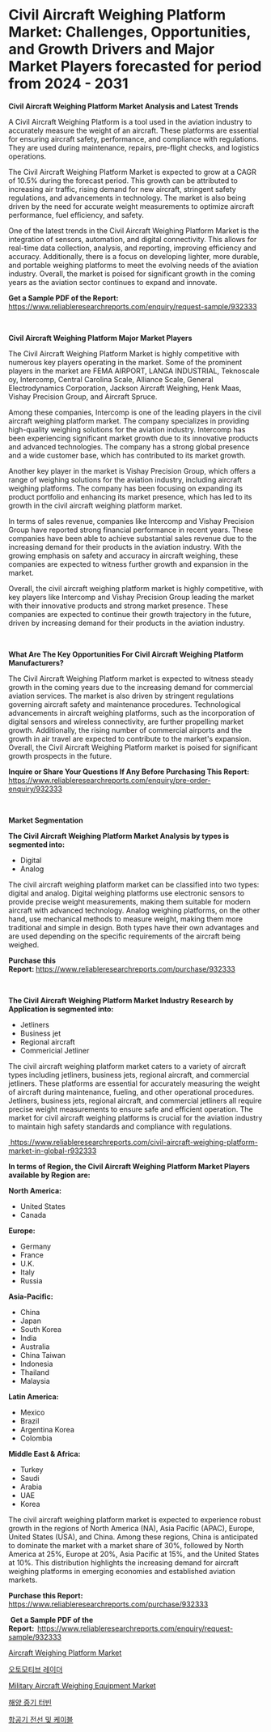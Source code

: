 <p><h1>Civil Aircraft Weighing Platform Market: Challenges, Opportunities, and Growth Drivers and Major Market Players forecasted for period from 2024 - 2031</h1></p><p><strong>Civil Aircraft Weighing Platform Market Analysis and Latest Trends</strong></p>
<p><p>A Civil Aircraft Weighing Platform is a tool used in the aviation industry to accurately measure the weight of an aircraft. These platforms are essential for ensuring aircraft safety, performance, and compliance with regulations. They are used during maintenance, repairs, pre-flight checks, and logistics operations.</p><p>The Civil Aircraft Weighing Platform Market is expected to grow at a CAGR of 10.5% during the forecast period. This growth can be attributed to increasing air traffic, rising demand for new aircraft, stringent safety regulations, and advancements in technology. The market is also being driven by the need for accurate weight measurements to optimize aircraft performance, fuel efficiency, and safety.</p><p>One of the latest trends in the Civil Aircraft Weighing Platform Market is the integration of sensors, automation, and digital connectivity. This allows for real-time data collection, analysis, and reporting, improving efficiency and accuracy. Additionally, there is a focus on developing lighter, more durable, and portable weighing platforms to meet the evolving needs of the aviation industry. Overall, the market is poised for significant growth in the coming years as the aviation sector continues to expand and innovate.</p></p>
<p><strong>Get a Sample PDF of the Report:&nbsp;</strong> <a href="https://www.reliableresearchreports.com/enquiry/request-sample/932333">https://www.reliableresearchreports.com/enquiry/request-sample/932333</a></p>
<p>&nbsp;</p>
<p><strong>Civil Aircraft Weighing Platform Major Market Players</strong></p>
<p><p>The Civil Aircraft Weighing Platform Market is highly competitive with numerous key players operating in the market. Some of the prominent players in the market are FEMA AIRPORT, LANGA INDUSTRIAL, Teknoscale oy, Intercomp, Central Carolina Scale, Alliance Scale, General Electrodynamics Corporation, Jackson Aircraft Weighing, Henk Maas, Vishay Precision Group, and Aircraft Spruce.</p><p>Among these companies, Intercomp is one of the leading players in the civil aircraft weighing platform market. The company specializes in providing high-quality weighing solutions for the aviation industry. Intercomp has been experiencing significant market growth due to its innovative products and advanced technologies. The company has a strong global presence and a wide customer base, which has contributed to its market growth.</p><p>Another key player in the market is Vishay Precision Group, which offers a range of weighing solutions for the aviation industry, including aircraft weighing platforms. The company has been focusing on expanding its product portfolio and enhancing its market presence, which has led to its growth in the civil aircraft weighing platform market.</p><p>In terms of sales revenue, companies like Intercomp and Vishay Precision Group have reported strong financial performance in recent years. These companies have been able to achieve substantial sales revenue due to the increasing demand for their products in the aviation industry. With the growing emphasis on safety and accuracy in aircraft weighing, these companies are expected to witness further growth and expansion in the market.</p><p>Overall, the civil aircraft weighing platform market is highly competitive, with key players like Intercomp and Vishay Precision Group leading the market with their innovative products and strong market presence. These companies are expected to continue their growth trajectory in the future, driven by increasing demand for their products in the aviation industry.</p></p>
<p>&nbsp;</p>
<p><strong>What Are The Key Opportunities For Civil Aircraft Weighing Platform Manufacturers?</strong></p>
<p><p>The Civil Aircraft Weighing Platform market is expected to witness steady growth in the coming years due to the increasing demand for commercial aviation services. The market is also driven by stringent regulations governing aircraft safety and maintenance procedures. Technological advancements in aircraft weighing platforms, such as the incorporation of digital sensors and wireless connectivity, are further propelling market growth. Additionally, the rising number of commercial airports and the growth in air travel are expected to contribute to the market's expansion. Overall, the Civil Aircraft Weighing Platform market is poised for significant growth prospects in the future.</p></p>
<p><strong>Inquire or Share Your Questions If Any Before Purchasing This Report:</strong> <a href="https://www.reliableresearchreports.com/enquiry/pre-order-enquiry/932333">https://www.reliableresearchreports.com/enquiry/pre-order-enquiry/932333</a></p>
<p>&nbsp;</p>
<p><strong>Market Segmentation</strong></p>
<p><strong>The Civil Aircraft Weighing Platform Market Analysis by types is segmented into:</strong></p>
<p><ul><li>Digital</li><li>Analog</li></ul></p>
<p><p>The civil aircraft weighing platform market can be classified into two types: digital and analog. Digital weighing platforms use electronic sensors to provide precise weight measurements, making them suitable for modern aircraft with advanced technology. Analog weighing platforms, on the other hand, use mechanical methods to measure weight, making them more traditional and simple in design. Both types have their own advantages and are used depending on the specific requirements of the aircraft being weighed.</p></p>
<p><strong>Purchase this Report:&nbsp;</strong><a href="https://www.reliableresearchreports.com/purchase/932333">https://www.reliableresearchreports.com/purchase/932333</a></p>
<p>&nbsp;</p>
<p><strong>The Civil Aircraft Weighing Platform Market Industry Research by Application is segmented into:</strong></p>
<p><ul><li>Jetliners</li><li>Business jet</li><li>Regional aircraft</li><li>Commericial Jetliner</li></ul></p>
<p><p>The civil aircraft weighing platform market caters to a variety of aircraft types including jetliners, business jets, regional aircraft, and commercial jetliners. These platforms are essential for accurately measuring the weight of aircraft during maintenance, fueling, and other operational procedures. Jetliners, business jets, regional aircraft, and commercial jetliners all require precise weight measurements to ensure safe and efficient operation. The market for civil aircraft weighing platforms is crucial for the aviation industry to maintain high safety standards and compliance with regulations.</p></p>
<p><a href="https://www.reliableresearchreports.com/civil-aircraft-weighing-platform-market-in-global-r932333">&nbsp;https://www.reliableresearchreports.com/civil-aircraft-weighing-platform-market-in-global-r932333</a></p>
<p><strong>In terms of Region, the Civil Aircraft Weighing Platform Market Players available by Region are:</strong></p>
<p>
    <p> <strong> North America: </strong>
        <ul>
            <li>United States</li>
            <li>Canada</li>
        </ul>
        </p> 
    <p> <strong> Europe: </strong>
        <ul>
            <li>Germany</li>
            <li>France</li>
            <li>U.K.</li>
            <li>Italy</li>
            <li>Russia</li>
        </ul>
        </p> 
    <p> <strong> Asia-Pacific: </strong>
        <ul>
            <li>China</li>
            <li>Japan</li>
            <li>South Korea</li>
            <li>India</li>
            <li>Australia</li>
            <li>China Taiwan</li>
            <li>Indonesia</li>
            <li>Thailand</li>
            <li>Malaysia</li>
        </ul>
        </p> 
    <p> <strong> Latin America: </strong>
        <ul>
            <li>Mexico</li>
            <li>Brazil</li>
            <li>Argentina Korea</li>
            <li>Colombia</li>
        </ul>
        </p> 
    <p> <strong> Middle East & Africa: </strong>
        <ul>
            <li>Turkey</li>
            <li>Saudi</li>
            <li>Arabia</li>
            <li>UAE</li>
            <li>Korea</li>
        </ul>
    </p>
    </p>
<p><p>The civil aircraft weighing platform market is expected to experience robust growth in the regions of North America (NA), Asia Pacific (APAC), Europe, United States (USA), and China. Among these regions, China is anticipated to dominate the market with a market share of 30%, followed by North America at 25%, Europe at 20%, Asia Pacific at 15%, and the United States at 10%. This distribution highlights the increasing demand for aircraft weighing platforms in emerging economies and established aviation markets.</p></p>
<p><strong>Purchase this Report: </strong><a href="https://www.reliableresearchreports.com/purchase/932333">https://www.reliableresearchreports.com/purchase/932333</a></p>
<p>&nbsp;<strong>Get a Sample PDF of the Report:&nbsp;&nbsp;</strong><a href="https://www.reliableresearchreports.com/enquiry/request-sample/932333">https://www.reliableresearchreports.com/enquiry/request-sample/932333</a></p>
<p><strong></strong></p>
<p><p><a href="https://github.com/LaceyZemlak1/Market-Research-Report-List-1/blob/main/aircraft-weighing-platform-market.md">Aircraft Weighing Platform Market</a></p><p><a href="https://medium.com/@elisamohr1973/%EC%9E%90%EB%8F%99%EC%B0%A8-%EB%A0%88%EC%9D%B4%EB%8D%94-%EC%8B%9C%EC%9E%A5-%EC%A7%80%ED%91%9C-%ED%95%B4%EB%8F%85-%EC%8B%9C%EC%9E%A5-%EC%A0%90%EC%9C%A0%EC%9C%A8-%ED%8A%B8%EB%A0%8C%EB%93%9C-%EB%B0%8F-%EC%84%B1%EC%9E%A5-%ED%8C%A8%ED%84%B4-4a2ae88050a5">오토모티브 레이더</a></p><p><a href="https://github.com/MyrtisWest1/Market-Research-Report-List-1/blob/main/military-aircraft-weighing-equipment-market.md">Military Aircraft Weighing Equipment Market</a></p><p><a href="https://github.com/ROBERTS65DAVID/Market-Research-Report-List-1/blob/main/522610377237.md">해양 증기 터빈</a></p><p><a href="https://medium.com/@nettieboyle67/%ED%95%AD%EA%B3%B5%EA%B8%B0-%EC%99%80%EC%9D%B4%EC%96%B4-%EB%B0%8F-%EC%BC%80%EC%9D%B4%EB%B8%94-%EC%8B%9C%EC%9E%A5-%EC%A7%80%ED%91%9C%EC%9D%98-%ED%95%B4%EC%84%9D-%EC%8B%9C%EC%9E%A5-%EC%A0%90%EC%9C%A0%EC%9C%A8-%ED%8A%B8%EB%A0%8C%EB%93%9C-%EB%B0%8F-%EC%84%B1%EC%9E%A5-%ED%8C%A8%ED%84%B4-c3b5dedcff9c">항공기 전선 및 케이블</a></p></p>